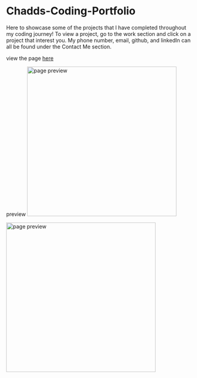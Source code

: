 # Chadds-Coding-Portfolio
Here to showcase some of the projects that I have completed throughout my coding journey! To view a project, go to the work section and click on a project that interest you. My phone number, email, github, and linkedIn can all be found under the Contact Me section. 

view the page <a href="https://cartaud.github.io/Chadds-Coding-Portfolio/" target="_blank">here</a>

preview 
<img width="400px" src="https://user-images.githubusercontent.com/98357415/161321098-dd2568b8-d0a0-4e2a-9ac9-6c381c4ed2bb.png" alt="page preview">


<img width="400px" src="https://user-images.githubusercontent.com/98357415/161321098-dd2568b8-d0a0-4e2a-9ac9-6c381c4ed2bb.png" alt="page preview">
